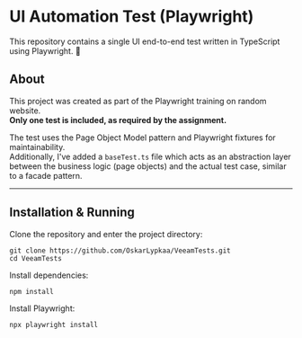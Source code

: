 # UI Automation Test (Playwright)

This repository contains a single UI end-to-end test written in TypeScript using Playwright. :rocket:

## About

This project was created as part of the Playwright training on random website.  
**Only one test is included, as required by the assignment.**

The test uses the Page Object Model pattern and Playwright fixtures for maintainability.  
Additionally, I've added a `baseTest.ts` file which acts as an abstraction layer between the business logic (page objects) and the actual test case, similar to a facade pattern.

---

## Installation & Running

Clone the repository and enter the project directory:

    git clone https://github.com/OskarLypkaa/VeeamTests.git
    cd VeeamTests

Install dependencies:

    npm install

Install Playwright:

    npx playwright install


